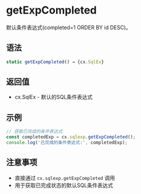 # getExpCompleted

默认条件表达式(completed=1 ORDER BY id DESC)。

## 语法

```javascript
static getExpCompleted() → {cx.SqlEx}
```

## 返回值

- cx.SqlEx - 默认的SQL条件表达式

## 示例

```javascript
// 获取已完成的条件表达式
const completedExp = cx.sqlexp.getExpCompleted();
console.log('已完成的条件表达式:', completedExp);
```

## 注意事项

- 直接通过 `cx.sqlexp.getExpCompleted` 调用
- 用于获取已完成状态的默认SQL条件表达式 